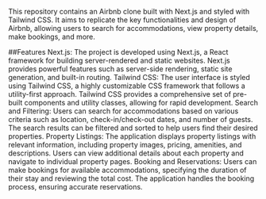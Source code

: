 This repository contains an Airbnb clone built with Next.js and styled with Tailwind CSS. It aims to replicate the key functionalities and design of Airbnb, allowing users to search for accommodations, view property details, make bookings, and more.

##Features
Next.js: The project is developed using Next.js, a React framework for building server-rendered and static websites. Next.js provides powerful features such as server-side rendering, static site generation, and built-in routing.
Tailwind CSS: The user interface is styled using Tailwind CSS, a highly customizable CSS framework that follows a utility-first approach. Tailwind CSS provides a comprehensive set of pre-built components and utility classes, allowing for rapid development.
Search and Filtering: Users can search for accommodations based on various criteria such as location, check-in/check-out dates, and number of guests. The search results can be filtered and sorted to help users find their desired properties.
Property Listings: The application displays property listings with relevant information, including property images, pricing, amenities, and descriptions. Users can view additional details about each property and navigate to individual property pages.
Booking and Reservations: Users can make bookings for available accommodations, specifying the duration of their stay and reviewing the total cost. The application handles the booking process, ensuring accurate reservations.
